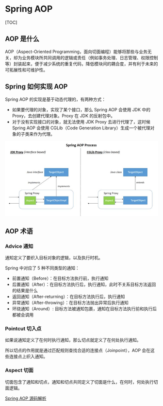 # Spring AOP

[TOC]

## AOP 是什么

AOP（Aspect-Oriented Programming，面向切面编程）能够将那些与业务无关，却为业务模块所共同调用的逻辑或责任（例如事务处理、日志管理、权限控制等）封装起来，便于减少系统的重复代码，降低模块间的耦合度，并有利于未来的可拓展性和可维护性。

## Spring 如何实现 AOP

Spring AOP 的实现是基于动态代理的，有两种方式：

- 如果要代理的对象，实现了某个接口，那么 Spring AOP 会使用 JDK 中的 Proxy，去创建代理对象。Proxy 在 JDK 的反射包中。
- 对于没有实现接口的对象，就无法使用 JDK Proxy 去进行代理了，这时候 Spring AOP 会使用 CGLib（Code Generation Library）生成一个被代理对象的子类来作为代理。

![Image(12)](_v_images/20190723215722974_32448.png)

## AOP 术语

### Advice 通知

通知定义了要织入目标对象的逻辑，以及执行时机。

Spring 中对应了 5 种不同类型的通知：

- 前置通知（Before）：在目标方法执行前，执行通知
- 后置通知（After）：在目标方法执行后，执行通知，此时不关系目标方法返回的结果是什么
- 返回通知（After-returning）：在目标方法执行后，执行通知
- 异常通知（After-throwing）：在目标方法抛出异常后执行通知
- 环绕通知（Around）: 目标方法被通知包裹，通知在目标方法执行前和执行后都被会调用

### Pointcut 切入点

如果说通知定义了在何时执行通知，那么切点就定义了在何处执行通知。

所以切点的作用就是通过匹配规则查找合适的连接点（Joinpoint），AOP 会在这些连接点上织入通知。

### Aspect 切面

切面包含了通知和切点，通知和切点共同定义了切面是什么，在何时，何处执行切面逻辑。

[Spring AOP 源码解析](https://www.javadoop.com/post/spring-aop-source?hmsr=toutiao.io&utm_medium=toutiao.io&utm_source=toutiao.io)